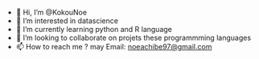 - 👋 Hi, I’m @KokouNoe
- 👀 I’m interested in datascience
- 🌱 I’m currently learning python and R language
- 💞️ I’m looking to collaborate on projets these programmming languages
- 📫 How to reach me ? may Email: noeachibe97@gmail.com

<!---
KokouNoe/KokouNoe is a ✨ special ✨ repository because its `README.md` (this file) appears on your GitHub profile.
You can click the Preview link to take a look at your changes.
--->

